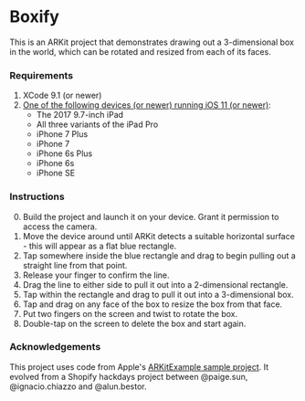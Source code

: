 # Boxify

This is an ARKit project that demonstrates drawing out a 3-dimensional box in the world, which can be rotated and resized from each of its faces.

### Requirements
1. XCode 9.1 (or newer)
2. [One of the following devices (or newer) running iOS 11 (or newer)](http://wccftech.com/heres-the-list-of-iphone-models-compatible-with-the-arkit-in-ios-11/):
    - The 2017 9.7-inch iPad
    - All three variants of the iPad Pro
    - iPhone 7 Plus
    - iPhone 7
    - iPhone 6s Plus
    - iPhone 6s
    - iPhone SE

### Instructions
0. Build the project and launch it on your device. Grant it permission to access the camera.
1. Move the device around until ARKit detects a suitable horizontal surface - this will appear as a flat blue rectangle.
2. Tap somewhere inside the blue rectangle and drag to begin pulling out a straight line from that point.
3. Release your finger to confirm the line.
4. Drag the line to either side to pull it out into a 2-dimensional rectangle.
5. Tap within the rectangle and drag to pull it out into a 3-dimensional box.
6. Tap and drag on any face of the box to resize the box from that face.
7. Put two fingers on the screen and twist to rotate the box.
8. Double-tap on the screen to delete the box and start again.

### Acknowledgements

This project uses code from Apple's [ARKitExample sample project](https://developer.apple.com/arkit/). It evolved from a Shopify hackdays project between @paige.sun, @ignacio.chiazzo and @alun.bestor.

